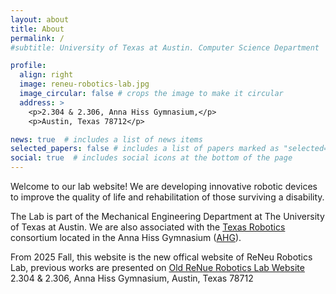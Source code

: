 ```yaml
---
layout: about
title: About
permalink: /
#subtitle: University of Texas at Austin. Computer Science Department

profile:
  align: right
  image: reneu-robotics-lab.jpg
  image_circular: false # crops the image to make it circular
  address: >
    <p>2.304 & 2.306, Anna Hiss Gymnasium,</p>
    <p>Austin, Texas 78712</p>

news: true  # includes a list of news items
selected_papers: false # includes a list of papers marked as "selected={true}"
social: true  # includes social icons at the bottom of the page
---
```

Welcome to our lab website! We are developing innovative robotic devices to improve the quality of life and rehabilitation of those surviving a disability.

The Lab is part of the Mechanical Engineering Department at The University of Texas at Austin. We are also associated with the [Texas Robotics](https://robotics.utexas.edu/) consortium located in the Anna Hiss Gymnasium ([AHG](https://utdirect.utexas.edu/apps/campus/buildings/nlogon/maps/UTM/AHG/)).

From 2025 Fall, this website is the new offical website of ReNeu Robotics Lab, previous works are presented on [Old ReNue Robotics Lab Website](https://reneu.robotics.utexas.edu/)
2.304 & 2.306, Anna Hiss Gymnasium, Austin, Texas 78712

<!-- RobIn Lab is directed by [Roberto Martín-Martín](https://robertomartinmartin.com/), and is part of the University of Texas at Austin, Department of Computer Science, UTAI Lab and Texas Robotics.

The research in RobIn explores at the intersection of <u>robotics</u>, <u>computer vision</u> and <u>machine learning</u>, with an emphasis on creating robotic solutions that accomplish <u>interaction-rich</u> tasks in the real world. Our research revolves around the question: what are the mechanisms that enable *physically intelligent behavior* in embodied agents? Our hypothesis is that intelligence is not a purely computational process, but an interplay between perceiving, reasoning, learning and <u>interacting physically</u> with the world.

Keywords in our research include: learning (reinforcement learning, imitation learning, representation learning), planning (motion planning, task planning, TAMP), control (optimal control, force control), perception (active, interactive, multimodal perception), 2D and 3D reasoning, and Bayesian state estimation, sim2real. Application domains we find exciting involve: mobile manipulation, stationary manipulation, contact-rich manipulation, social and visual navigation.

We are always looking for outstanding new members and collaborators for RobIn. Please, fill in [this form](https://docs.google.com/forms/d/e/1FAIpQLSffvYGQ74fz2c-GvBfTGbuXGxupA0Y8Iy4s88UfVu7Gfb1c1A/viewform) and state clearly if you are an UG/MSc/PhD from UT, or a prospective visitor. 

[//]: # Put your address / P.O. box / other info right below your picture. You can also disable any these elements by editing `profile` property of the YAML header of your `_pages/about.md`. Edit `_bibliography/papers.bib` and Jekyll will render your [publications page](/al-folio/publications/) automatically.

[//]: # Link to your social media connections, too. This theme is set up to use [Font Awesome icons](http://fortawesome.github.io/Font-Awesome/) and [Academicons](https://jpswalsh.github.io/academicons/), like the ones below. Add your Facebook, Twitter, LinkedIn, Google Scholar, or just disable all of them. -->
